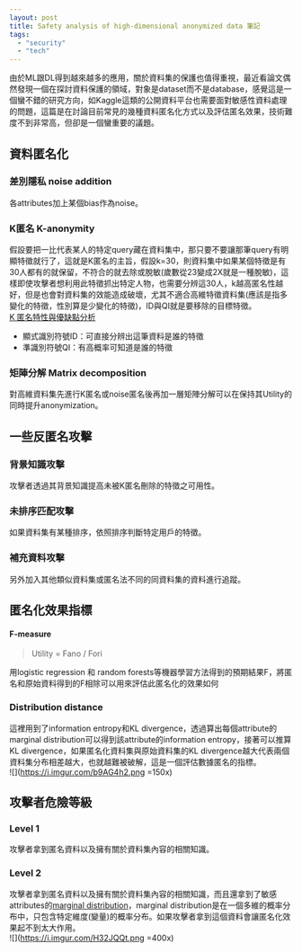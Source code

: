```yaml
---
layout: post
title: Safety analysis of high-dimensional anonymized data 筆記
tags: 
  - "security"
  - "tech"
---    
```


由於ML跟DL得到越來越多的應用，關於資料集的保護也值得重視，最近看論文偶然發現一個在探討資料保護的領域，對象是dataset而不是database，感覺這是一個蠻不錯的研究方向，如Kaggle這類的公開資料平台也需要面對敏感性資料處理的問題，這篇是在討論目前常見的幾種資料匿名化方式以及評估匿名效果，技術難度不到非常高，但卻是一個蠻重要的議題。  

## 資料匿名化
### 差別隱私 noise addition
各attributes加上某個bias作為noise。  

### K匿名 K-anonymity
假設要把一比代表某人的特定query藏在資料集中，那只要不要讓那筆query有明顯特徵就行了，這就是K匿名的主旨，假設k=30，則資料集中如果某個特徵是有30人都有的就保留，不符合的就去除或脫敏(歲數從23變成2X就是一種脫敏)，這樣即使攻擊者想利用此特徵抓出特定人物，也需要分辨這30人，k越高匿名性越好，但是也會對資料集的效能造成破壞，尤其不適合高維特徵資料集(應該是指多變化的特徵，性別算是少變化的特徵)，ID與QI就是要移除的目標特徵。  
[K 匿名特性與優缺點分析](https://www.itread01.com/content/1540995607.html)   

* 顯式識別符號ID：可直接分辨出這筆資料是誰的特徵
* 準識別符號QI：有高概率可知道是誰的特徵


### 矩陣分解 Matrix decomposition
對高維資料集先進行K匿名或noise匿名後再加一層矩陣分解可以在保持其Utility的同時提升anonymization。  

## 一些反匿名攻擊
### 背景知識攻擊
攻擊者透過其背景知識提高未被K匿名刪除的特徵之可用性。  

### 未排序匹配攻擊
如果資料集有某種排序，依照排序判斷特定用戶的特徵。  

### 補充資料攻擊
另外加入其他類似資料集或匿名法不同的同資料集的資料進行追蹤。  

## 匿名化效果指標
#### F-measure
>Utility = Fano / Fori

用logistic regression 和 random forests等機器學習方法得到的預期結果F，將匿名和原始資料得到的F相除可以用來評估此匿名化的效果如何  

### Distribution distance
這裡用到了information entropy和KL divergence，透過算出每個attribute的marginal distribution可以得到該attribute的information entropy，接著可以推算KL divergence，如果匿名化資料集與原始資料集的KL divergence越大代表兩個資料集分布相差越大，也就越難被破解，這是一個評估數據匿名的指標。  
![](https://i.imgur.com/b9AG4h2.png =150x)  

## 攻擊者危險等級
### Level 1
攻擊者拿到匿名資料以及擁有關於資料集內容的相關知識。  
### Level 2
攻擊者拿到匿名資料以及擁有關於資料集內容的相關知識，而且還拿到了敏感attributes的[marginal distribution](https://zh.wikipedia.org/wiki/%E8%BE%B9%E7%BC%98%E5%88%86%E5%B8%83)，marginal distribution是在一個多維的概率分布中，只包含特定維度(變量)的概率分布。如果攻擊者拿到這個資料會讓匿名化效果起不到太大作用。    
![](https://i.imgur.com/H32JQQt.png =400x)  
